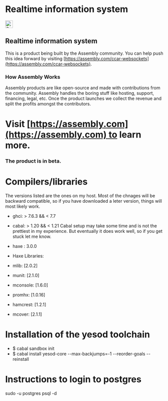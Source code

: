 # Realtime information system

<a href="https://assembly.com/ccar-websockets/bounties?utm_campaign=assemblage&utm_source=ccar-websockets&utm_medium=repo_badge"><img src="https://asm-badger.herokuapp.com/ccar-websockets/badges/tasks.svg" height="24px" alt="Open Tasks" /></a>

## Realtime information system


This is a product being built by the Assembly community. You can help push this idea forward by visiting [https://assembly.com/ccar-websockets](https://assembly.com/ccar-websockets).

### How Assembly Works

Assembly products are like open-source and made with contributions from the community. Assembly handles the boring stuff like hosting, support, financing, legal, etc. Once the product launches we collect the revenue and split the profits amongst the contributors.

Visit [https://assembly.com](https://assembly.com) to learn more.
=======


### The product is in beta.


Compilers/libraries
================
The versions listed are the ones on my host. Most of the chnages will be backward compatible, so if you 
have downloaded a leter version, things will most likely work.
* ghci: > 7.6.3 && < 7.7
* cabal:  > 1.20 && < 1.21
Cabal setup may take some time and is not the prettiest in my experience. But eventually it does work well, so if you get stuck let me know.

* haxe : 3.0.0


* Haxe Libraries:
* mlib: [2.0.2]
* munit: [2.1.0]
* mconsole: [1.6.0]
* promhx: [1.0.16]
* hamcrest: [1.2.1]
* mcover: [2.1.1]


Installation of the yesod toolchain
====================================
* $ cabal sandbox init
* $ cabal install yesod-core --max-backjumps=-1 --reorder-goals --reinstall


Instructions to login to postgres
====================================
sudo -u postgres psql -d <dbname>


